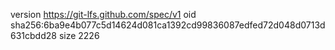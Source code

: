 version https://git-lfs.github.com/spec/v1
oid sha256:6ba9e4b077c5d14624d081ca1392cd99836087edfed72d048d0713d631cbdd28
size 2226
